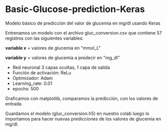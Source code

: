 # Basic-Glucose-prediction-Keras
Modelo básico de predicción del valor de glucemia en mg/dl usando Keras

Entrenamos un modelo con el archivo gluc_conversion.csv que contiene 57 registros con las siguientes variables:

**variable x** = valores de glucemia en "mmol_L"

**variable y** = valores de glucemia a predecir en "mg_dl"

* Red neuronal 3 capas ocultas, 1 capa de salida
* Función de activación: ReLu
* Optimizador: Adam
* Learning_rate: 0.01
* epochs: 500

Graficamos con matplotlib, comparamos la predicción, con los valores de entrada.

Guardamos el modelo (gluc_conversion.h5) en nuestro colab luego lo importamos para hacer nuevas predicciones de los valores de glucemia en mg/dl.
